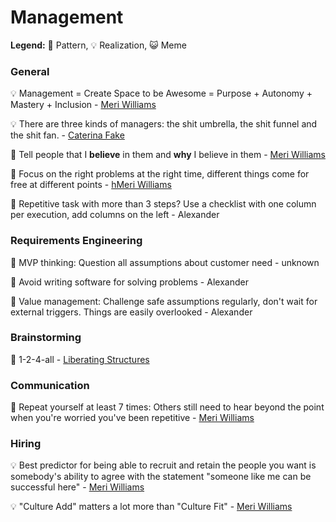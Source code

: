 # Management

**Legend:** 🐾 Pattern, 💡 Realization, 😺 Meme

### General

💡 Management = Create Space to be Awesome = Purpose + Autonomy + Mastery + Inclusion  - [Meri Williams](https://vimeo.com/99813968)

💡 There are three kinds of managers: the shit umbrella, the shit funnel and the shit fan. - [Caterina Fake](https://twitter.com/caterina/status/6715084157)

🐾 Tell people that I **believe** in them and **why** I believe in them - [Meri Williams](https://www.slideshare.net/meriwilliams/5-things-i-wish-id-known-sooner-about-scaling-teams-culture-at-turing-fest)

🐾 Focus on the right problems at the right time, different things come for free at different points - [hMeri Williams](https://www.slideshare.net/meriwilliams/5-things-i-wish-id-known-sooner-about-scaling-teams-culture-at-turing-fest)

🐾 Repetitive task with more than 3 steps? Use a checklist with one column per execution, add columns on the left - Alexander

### Requirements Engineering

🐾 MVP thinking: Question all assumptions about customer need - unknown

🐾 Avoid writing software for solving problems - Alexander

🐾 Value management: Challenge safe assumptions regularly, don't wait for external triggers. Things are easily overlooked - Alexander

### Brainstorming

🐾 1-2-4-all - [Liberating Structures](http://www.liberatingstructures.com/1-1-2-4-all/)

### Communication

🐾 Repeat yourself at least 7 times: Others still need to hear beyond the point when you're worried you've been repetitive - [Meri Williams](https://www.slideshare.net/meriwilliams/5-things-i-wish-id-known-sooner-about-scaling-teams-culture-at-turing-fest)

### Hiring

💡 Best predictor for being able to recruit and retain the people you want is somebody's ability to agree with the statement "someone like me can be successful here"  - [Meri Williams](https://vimeo.com/99813968)

💡 "Culture Add" matters a lot more than "Culture Fit" - [Meri Williams](https://www.slideshare.net/meriwilliams/5-things-i-wish-id-known-sooner-about-scaling-teams-culture-at-turing-fest)

